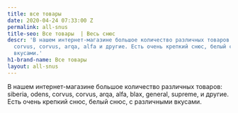 ```yaml
---
title: все товары
date: 2020-04-24 07:33:00 Z
permalink: all-snus
title-seo: Все товары  | Весь снюс
descr: 'В нашем интернет-магазине большое количество различных товаров: siberia, odens,
  corvus, corvus, arqa, alfa и другие. Есть очень крепкий снюс, белый снюс, с различными
  вкусами.'
h1-brand-name: Все товары
layout: all-snus
---
```


В нашем интернет-магазине большое количество различных товаров: siberia, odens, corvus, corvus, arqa, alfa, blax, general, supreme, и другие. Есть очень крепкий снюс, белый снюс, с различными вкусами.
